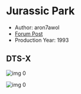 # Jurassic Park

* Author: aron7awol
* [Forum Post](https://www.avsforum.com/threads/bass-eq-for-filtered-movies.2995212/post-56894464)
* Production Year: 1993

## DTS-X

![img 0](https://i.imgur.com/fApVIrZ.jpg)

![img 0](https://i.imgur.com/OHJYyQs.jpg)

